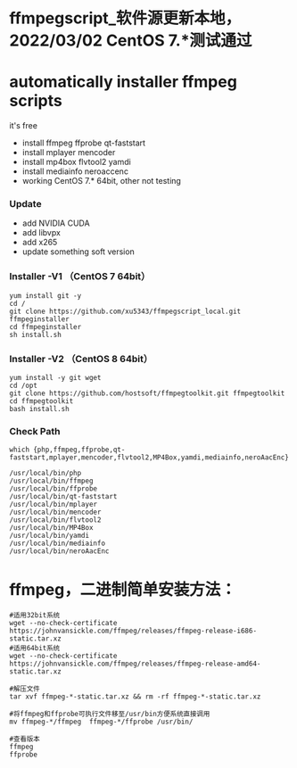 # ffmpegscript_软件源更新本地，2022/03/02 CentOS 7.*测试通过

# automatically installer ffmpeg scripts
it's free  

 * install ffmpeg ffprobe qt-faststart
 * install mplayer mencoder
 * install mp4box flvtool2 yamdi
 * install mediainfo neroaccenc 
 * working CentOS 7.* 64bit, other not testing

### Update
 * add NVIDIA CUDA   
 * add libvpx
 * add x265
 * update something soft version

### Installer  -V1 （CentOS 7 64bit）  
```
yum install git -y
cd /
git clone https://github.com/xu5343/ffmpegscript_local.git ffmpeginstaller
cd ffmpeginstaller
sh install.sh
```

### Installer  -V2 （CentOS 8 64bit）
```
yum install -y git wget
cd /opt
git clone https://github.com/hostsoft/ffmpegtoolkit.git ffmpegtoolkit
cd ffmpegtoolkit
bash install.sh
```
  
### Check Path  
```
which {php,ffmpeg,ffprobe,qt-faststart,mplayer,mencoder,flvtool2,MP4Box,yamdi,mediainfo,neroAacEnc}  
```
```
/usr/local/bin/php  
/usr/local/bin/ffmpeg  
/usr/local/bin/ffprobe  
/usr/local/bin/qt-faststart  
/usr/local/bin/mplayer  
/usr/local/bin/mencoder  
/usr/local/bin/flvtool2  
/usr/local/bin/MP4Box  
/usr/local/bin/yamdi  
/usr/local/bin/mediainfo  
/usr/local/bin/neroAacEnc  
```

# ffmpeg，二进制简单安装方法：
```
#适用32bit系统
wget --no-check-certificate  https://johnvansickle.com/ffmpeg/releases/ffmpeg-release-i686-static.tar.xz
#适用64bit系统
wget --no-check-certificate  https://johnvansickle.com/ffmpeg/releases/ffmpeg-release-amd64-static.tar.xz

#解压文件
tar xvf ffmpeg-*-static.tar.xz && rm -rf ffmpeg-*-static.tar.xz

#将ffmpeg和ffprobe可执行文件移至/usr/bin方便系统直接调用
mv ffmpeg-*/ffmpeg  ffmpeg-*/ffprobe /usr/bin/

#查看版本
ffmpeg
ffprobe
```
